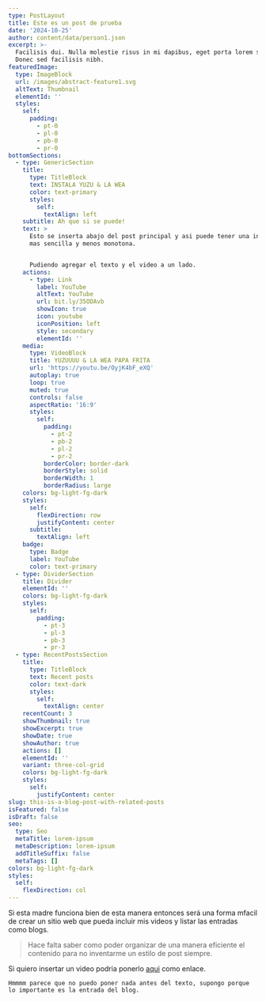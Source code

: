 ```yaml
---
type: PostLayout
title: Este es un post de prueba
date: '2024-10-25'
author: content/data/person1.json
excerpt: >-
  Facilisis dui. Nulla molestie risus in mi dapibus, eget porta lorem semper.
  Donec sed facilisis nibh.
featuredImage:
  type: ImageBlock
  url: /images/abstract-feature1.svg
  altText: Thumbnail
  elementId: ''
  styles:
    self:
      padding:
        - pt-0
        - pl-0
        - pb-0
        - pr-0
bottomSections:
  - type: GenericSection
    title:
      type: TitleBlock
      text: INSTALA YUZU & LA WEA
      color: text-primary
      styles:
        self:
          textAlign: left
    subtitle: Ah que si se puede!
    text: >
      Esto se inserta abajo del post principal y asi puede tener una integración
      mas sencilla y menos monotona.


      Pudiendo agregar el texto y el video a un lado.
    actions:
      - type: Link
        label: YouTube
        altText: YouTube
        url: bit.ly/35ODAvb
        showIcon: true
        icon: youtube
        iconPosition: left
        style: secondary
        elementId: ''
    media:
      type: VideoBlock
      title: YUZUUUU & LA WEA PAPA FRITA
      url: 'https://youtu.be/OyjK4bF_eXQ'
      autoplay: true
      loop: true
      muted: true
      controls: false
      aspectRatio: '16:9'
      styles:
        self:
          padding:
            - pt-2
            - pb-2
            - pl-2
            - pr-2
          borderColor: border-dark
          borderStyle: solid
          borderWidth: 1
          borderRadius: large
    colors: bg-light-fg-dark
    styles:
      self:
        flexDirection: row
        justifyContent: center
      subtitle:
        textAlign: left
    badge:
      type: Badge
      label: YouTube
      color: text-primary
  - type: DividerSection
    title: Divider
    elementId: ''
    colors: bg-light-fg-dark
    styles:
      self:
        padding:
          - pt-3
          - pl-3
          - pb-3
          - pr-3
  - type: RecentPostsSection
    title:
      type: TitleBlock
      text: Recent posts
      color: text-dark
      styles:
        self:
          textAlign: center
    recentCount: 3
    showThumbnail: true
    showExcerpt: true
    showDate: true
    showAuthor: true
    actions: []
    elementId: ''
    variant: three-col-grid
    colors: bg-light-fg-dark
    styles:
      self:
        justifyContent: center
slug: this-is-a-blog-post-with-related-posts
isFeatured: false
isDraft: false
seo:
  type: Seo
  metaTitle: lorem-ipsum
  metaDescription: lorem-ipsum
  addTitleSuffix: false
  metaTags: []
colors: bg-light-fg-dark
styles:
  self:
    flexDirection: col
---
```

Si esta madre funciona bien de esta manera entonces será una forma mfacil de crear un sitio web que pueda incluir mis videos y listar las entradas como blogs.

> Hace falta saber como poder organizar de una manera eficiente el contenido para no inventarme un estilo de post siempre.

Si quiero insertar un video podria ponerlo [aqui](https://www.youtube.com/@shinysick) como enlace.



```
Hmmmm parece que no puedo poner nada antes del texto, supongo porque lo importante es la entrada del blog.
```

